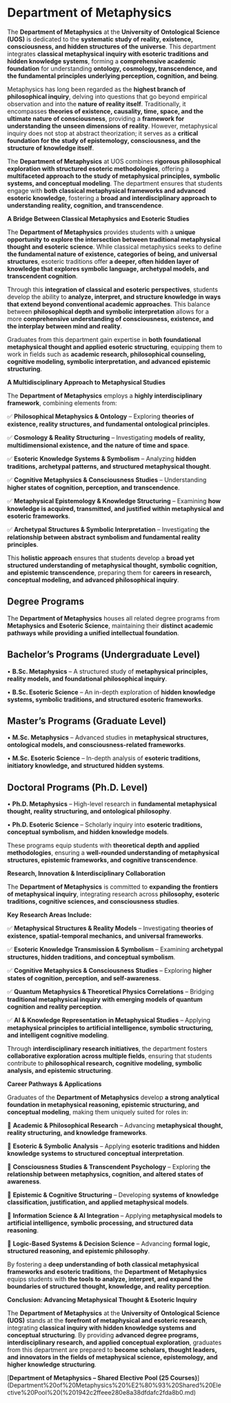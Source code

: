 # Department of Metaphysics

The **Department of Metaphysics** at the **University of Ontological Science (UOS)** is dedicated to the **systematic study of reality, existence, consciousness, and hidden structures of the universe**. This department integrates **classical metaphysical inquiry with esoteric traditions and hidden knowledge systems**, forming a **comprehensive academic foundation** for understanding **ontology, cosmology, transcendence, and the fundamental principles underlying perception, cognition, and being**.

Metaphysics has long been regarded as the **highest branch of philosophical inquiry**, delving into questions that go beyond empirical observation and into the **nature of reality itself**. Traditionally, it encompasses **theories of existence, causality, time, space, and the ultimate nature of consciousness**, providing a **framework for understanding the unseen dimensions of reality**. However, metaphysical inquiry does not stop at abstract theorization; it serves as a **critical foundation for the study of epistemology, consciousness, and the structure of knowledge itself**.

The **Department of Metaphysics** at UOS combines **rigorous philosophical exploration with structured esoteric methodologies**, offering a **multifaceted approach to the study of metaphysical principles, symbolic systems, and conceptual modeling**. The department ensures that students engage with **both classical metaphysical frameworks and advanced esoteric knowledge**, fostering a **broad and interdisciplinary approach to understanding reality, cognition, and transcendence**.

**A Bridge Between Classical Metaphysics and Esoteric Studies**

The **Department of Metaphysics** provides students with a **unique opportunity to explore the intersection between traditional metaphysical thought and esoteric science**. While classical metaphysics seeks to define **the fundamental nature of existence, categories of being, and universal structures**, esoteric traditions offer **a deeper, often hidden layer of knowledge that explores symbolic language, archetypal models, and transcendent cognition**.

Through this **integration of classical and esoteric perspectives**, students develop the ability to **analyze, interpret, and structure knowledge in ways that extend beyond conventional academic approaches**. This balance between **philosophical depth and symbolic interpretation** allows for a more **comprehensive understanding of consciousness, existence, and the interplay between mind and reality**.

Graduates from this department gain expertise in **both foundational metaphysical thought and applied esoteric structuring**, equipping them to work in fields such as **academic research, philosophical counseling, cognitive modeling, symbolic interpretation, and advanced epistemic structuring**.

**A Multidisciplinary Approach to Metaphysical Studies**

The **Department of Metaphysics** employs a **highly interdisciplinary framework**, combining elements from:

✅ **Philosophical Metaphysics & Ontology** – Exploring **theories of existence, reality structures, and fundamental ontological principles**.

✅ **Cosmology & Reality Structuring** – Investigating **models of reality, multidimensional existence, and the nature of time and space**.

✅ **Esoteric Knowledge Systems & Symbolism** – Analyzing **hidden traditions, archetypal patterns, and structured metaphysical thought**.

✅ **Cognitive Metaphysics & Consciousness Studies** – Understanding **higher states of cognition, perception, and transcendence**.

✅ **Metaphysical Epistemology & Knowledge Structuring** – Examining **how knowledge is acquired, transmitted, and justified within metaphysical and esoteric frameworks**.

✅ **Archetypal Structures & Symbolic Interpretation** – Investigating **the relationship between abstract symbolism and fundamental reality principles**.

This **holistic approach** ensures that students develop a **broad yet structured understanding of metaphysical thought, symbolic cognition, and epistemic transcendence**, preparing them for **careers in research, conceptual modeling, and advanced philosophical inquiry**.

## **Degree Programs**

The **Department of Metaphysics** houses all related degree programs from **Metaphysics and Esoteric Science**, maintaining their **distinct academic pathways while providing a unified intellectual foundation**.

## **Bachelor’s Programs (Undergraduate Level)**

•	**B.Sc. Metaphysics** – A structured study of **metaphysical principles, reality models, and foundational philosophical inquiry**.

•	**B.Sc. Esoteric Science** – An in-depth exploration of **hidden knowledge systems, symbolic traditions, and structured esoteric frameworks**.

## **Master’s Programs (Graduate Level)**

•	**M.Sc. Metaphysics** – Advanced studies in **metaphysical structures, ontological models, and consciousness-related frameworks**.

•	**M.Sc. Esoteric Science** – In-depth analysis of **esoteric traditions, initiatory knowledge, and structured hidden systems**.

## **Doctoral Programs (Ph.D. Level)**

•	**Ph.D. Metaphysics** – High-level research in **fundamental metaphysical thought, reality structuring, and ontological philosophy**.

•	**Ph.D. Esoteric Science** – Scholarly inquiry into **esoteric traditions, conceptual symbolism, and hidden knowledge models**.

These programs equip students with **theoretical depth and applied methodologies**, ensuring a **well-rounded understanding of metaphysical structures, epistemic frameworks, and cognitive transcendence**.

**Research, Innovation & Interdisciplinary Collaboration**

The **Department of Metaphysics** is committed to **expanding the frontiers of metaphysical inquiry**, integrating research across **philosophy, esoteric traditions, cognitive sciences, and consciousness studies**.

**Key Research Areas Include:**

✅ **Metaphysical Structures & Reality Models** – Investigating **theories of existence, spatial-temporal mechanics, and universal frameworks**.

✅ **Esoteric Knowledge Transmission & Symbolism** – Examining **archetypal structures, hidden traditions, and conceptual symbolism**.

✅ **Cognitive Metaphysics & Consciousness Studies** – Exploring **higher states of cognition, perception, and self-awareness**.

✅ **Quantum Metaphysics & Theoretical Physics Correlations** – Bridging **traditional metaphysical inquiry with emerging models of quantum cognition and reality perception**.

✅ **AI & Knowledge Representation in Metaphysical Studies** – Applying **metaphysical principles to artificial intelligence, symbolic structuring, and intelligent cognitive modeling**.

Through **interdisciplinary research initiatives**, the department fosters **collaborative exploration across multiple fields**, ensuring that students contribute to **philosophical research, cognitive modeling, symbolic analysis, and epistemic structuring**.

**Career Pathways & Applications**

Graduates of the **Department of Metaphysics** develop **a strong analytical foundation in metaphysical reasoning, epistemic structuring, and conceptual modeling**, making them uniquely suited for roles in:

🔹 **Academic & Philosophical Research** – Advancing **metaphysical thought, reality structuring, and knowledge frameworks**.

🔹 **Esoteric & Symbolic Analysis** – Applying **esoteric traditions and hidden knowledge systems to structured conceptual interpretation**.

🔹 **Consciousness Studies & Transcendent Psychology** – Exploring **the relationship between metaphysics, cognition, and altered states of awareness**.

🔹 **Epistemic & Cognitive Structuring** – Developing **systems of knowledge classification, justification, and applied metaphysical models**.

🔹 **Information Science & AI Integration** – Applying **metaphysical models to artificial intelligence, symbolic processing, and structured data reasoning**.

🔹 **Logic-Based Systems & Decision Science** – Advancing **formal logic, structured reasoning, and epistemic philosophy**.

By fostering a **deep understanding of both classical metaphysical frameworks and esoteric traditions**, the **Department of Metaphysics** equips students with **the tools to analyze, interpret, and expand the boundaries of structured thought, knowledge, and reality perception**.

**Conclusion: Advancing Metaphysical Thought & Esoteric Inquiry**

The **Department of Metaphysics** at the **University of Ontological Science (UOS)** stands at the **forefront of metaphysical and esoteric research**, integrating **classical inquiry with hidden knowledge systems and conceptual structuring**. By providing **advanced degree programs, interdisciplinary research, and applied conceptual exploration**, graduates from this department are prepared to **become scholars, thought leaders, and innovators in the fields of metaphysical science, epistemology, and higher knowledge structuring**.

[**Department of Metaphysics – Shared Elective Pool (25 Courses)**](Department%20of%20Metaphysics%20%E2%80%93%20Shared%20Elective%20Pool%20(%201942c2ffeee280e8a38dfdafc2fda8b0.md)